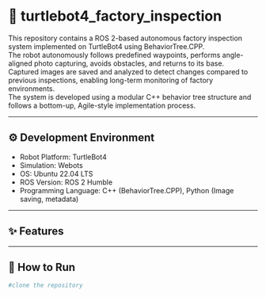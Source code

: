 # 🤖 turtlebot4_factory_inspection
  This repository contains a ROS 2-based autonomous factory inspection system implemented on TurtleBot4 using BehaviorTree.CPP.     
  The robot autonomously follows predefined waypoints, performs angle-aligned photo capturing, avoids obstacles, and returns to its base.     
  Captured images are saved and analyzed to detect changes compared to previous inspections, enabling long-term monitoring of factory environments.       
  The system is developed using a modular C++ behavior tree structure and follows a bottom-up, Agile-style implementation process.

  ---

  ## ⚙️ Development Environment

- Robot Platform: TurtleBot4
- Simulation: Webots
- OS: Ubuntu 22.04 LTS
- ROS Version: ROS 2 Humble
- Programming Language: C++ (BehaviorTree.CPP), Python (Image saving, metadata)


---

## ✨ Features





---

## 🚀 How to Run

```bash
#clone the repository
